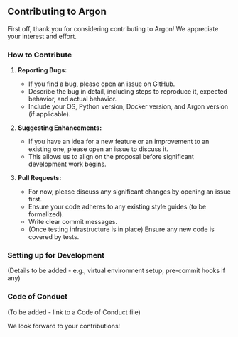 ## Contributing to Argon

First off, thank you for considering contributing to Argon! We appreciate your interest and effort.

### How to Contribute

1.  **Reporting Bugs:**
    *   If you find a bug, please open an issue on GitHub.
    *   Describe the bug in detail, including steps to reproduce it, expected behavior, and actual behavior.
    *   Include your OS, Python version, Docker version, and Argon version (if applicable).

2.  **Suggesting Enhancements:**
    *   If you have an idea for a new feature or an improvement to an existing one, please open an issue to discuss it.
    *   This allows us to align on the proposal before significant development work begins.

3.  **Pull Requests:**
    *   For now, please discuss any significant changes by opening an issue first.
    *   Ensure your code adheres to any existing style guides (to be formalized).
    *   Write clear commit messages.
    *   (Once testing infrastructure is in place) Ensure any new code is covered by tests.

### Setting up for Development

(Details to be added - e.g., virtual environment setup, pre-commit hooks if any)

### Code of Conduct

(To be added - link to a Code of Conduct file)

We look forward to your contributions!
